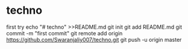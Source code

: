 # techno
first try
echo "# techno" >>README.md
git init
git add README.md
git commit -m "first commit"
git remote add origin https://github.com/Swaranjaliy007/techno.git
git push -u origin master
